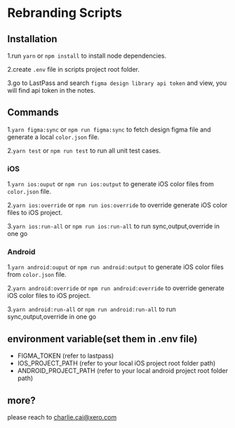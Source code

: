# Rebranding Scripts

## Installation
 1.run `yarn` or `npm install` to install node dependencies.

 2.create `.env` file in scripts project root folder.

 3.go to LastPass and search `figma design library api token` and view, you will find api token in the notes.

## Commands
 1.`yarn figma:sync` or `npm run figma:sync` to fetch design figma file and generate a local `color.json` file.

 2.`yarn test` or `npm run test` to run all unit test cases.

 ### iOS
 1.`yarn ios:ouput` or `npm run ios:output` to generate iOS color files from `color.json` file.

 2.`yarn ios:override` or `npm run ios:override` to override generate iOS color files to iOS project.

 3.`yarn ios:run-all` or `npm run ios:run-all` to run sync,output,override in one go

 ### Android
 1.`yarn android:ouput` or `npm run android:output` to generate iOS color files from `color.json` file.

 2.`yarn android:override` or `npm run android:override` to override generate iOS color files to iOS project.

 3.`yarn android:run-all` or `npm run android:run-all` to run sync,output,override in one go

## environment variable(set them in .env file)
- FIGMA_TOKEN (refer to lastpass)
- IOS_PROJECT_PATH (refer to your local iOS project root folder path)
- ANDROID_PROJECT_PATH (refer to your local android project root folder path)

## more?
please reach to <charlie.cai@xero.com>